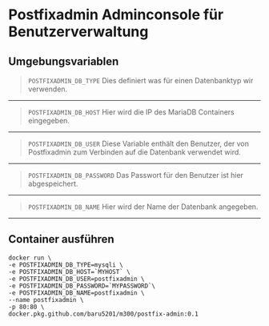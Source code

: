 # Postfixadmin Adminconsole für Benutzerverwaltung

## Umgebungsvariablen

>`POSTFIXADMIN_DB_TYPE` Dies definiert was für einen Datenbanktyp wir verwenden.
---
>`POSTFIXADMIN_DB_HOST` Hier wird die IP des MariaDB Containers eingegeben.
---
>`POSTFIXADMIN_DB_USER` Diese Variable enthält den Benutzer, der von Postfixadmin zum Verbinden auf die Datenbank verwendet wird.
---
>`POSTFIXADMIN_DB_PASSWORD` Das Passwort für den Benutzer ist hier abgespeichert.
---
>`POSTFIXADMIN_DB_NAME` Hier wird der Name der Datenbank angegeben.
---

## Container ausführen

```
docker run \
-e POSTFIXADMIN_DB_TYPE=mysqli \
-e POSTFIXADMIN_DB_HOST=`MYHOST` \
-e POSTFIXADMIN_DB_USER=postfixadmin \
-e POSTFIXADMIN_DB_PASSWORD=`MYPASSWORD`\
-e POSTFIXADMIN_DB_NAME=postfixadmin \
--name postfixadmin \
-p 80:80 \
docker.pkg.github.com/baru5201/m300/postfix-admin:0.1
```
